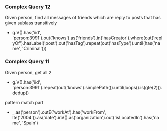 ### Complex Query 12
Given person, find all messages of friends which are reply to posts that has given sublass transitively
- g.V().has('iid', 'person:3991').out('knows').as('friends').in('hasCreator').where(out('replyOf').hasLabel('post').out('hasTag').repeat(out('hasType')).until(has('name', 'Criminal')))

### Complex Query 11
Given person, get all 2
- g.V().has('iid', 'person:3991').repeat(out('knows').simplePath()).until(loops().is(gte(2))).dedup()

pattern match part
- _.as('person').outE('workAt').has('workFrom', lte('2004')).as('date').inV().as('organization').out('isLocatedIn').has('name', 'Spain')